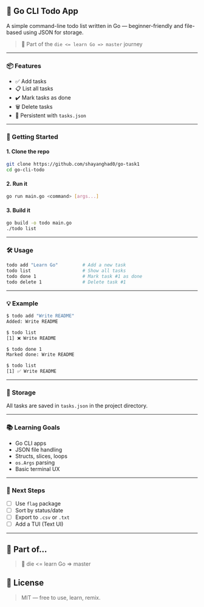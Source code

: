 ## 📝 Go CLI Todo App

A simple command-line todo list written in Go — beginner-friendly and file-based using JSON for storage.

> 🎯 Part of the `die <= learn Go => master` journey

---

### 📦 Features

- ✅ Add tasks  
- 📋 List all tasks  
- ✔️ Mark tasks as done  
- 🗑️ Delete tasks  
- 💾 Persistent with `tasks.json`

---

### 🚀 Getting Started

#### 1. Clone the repo

```bash
git clone https://github.com/shayanghad0/go-task1
cd go-cli-todo
```

#### 2. Run it

```bash
go run main.go <command> [args...]
```

#### 3. Build it

```bash
go build -o todo main.go
./todo list
```

---

### 🛠️ Usage

```bash
todo add "Learn Go"         # Add a new task
todo list                   # Show all tasks
todo done 1                 # Mark task #1 as done
todo delete 1               # Delete task #1
```

---

### 💡 Example

```bash
$ todo add "Write README"
Added: Write README

$ todo list
[1] ❌ Write README

$ todo done 1
Marked done: Write README

$ todo list
[1] ✅ Write README
```

---

### 📁 Storage

All tasks are saved in `tasks.json` in the project directory.

---

### 📚 Learning Goals

- Go CLI apps  
- JSON file handling  
- Structs, slices, loops  
- `os.Args` parsing  
- Basic terminal UX

---

### 🔮 Next Steps

- [ ] Use `flag` package  
- [ ] Sort by status/date  
- [ ] Export to `.csv` or `.txt`  
- [ ] Add a TUI (Text UI)

---

## 🧠 Part of...
>📘 die <= learn Go => master

## 📜 License
> MIT — free to use, learn, remix.